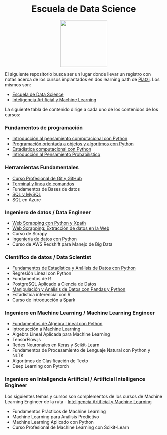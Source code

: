 
<div align="center">
  <h1>Escuela de Data Science</h1>
</div>

<div align="center"> 
  <img src="readme_img/escuela-data-science.jpg" width="150">
</div>

El siguiente repositorio busca ser un lugar donde llevar un registro con notas acerca de los cursos implantados en dos learning path de [Platzi](https://platzi.com/). Los mismos son:

- [Escuela de Data Science](https://platzi.com/datos/)
- [Inteligencia Artificial y Machine Learning](https://platzi.com/ai/)

La siguiente tabla de contenido dirige a cada uno de los contenidos de los cursos:

### Fundamentos de programación

- [Introducción al pensamiento computacional con Python](https://github.com/francomanca93/pensamiento-computacional-python/blob/master/README.md)
- [Programación orientada a objetos y algoritmos con Python](https://github.com/francomanca93/poo-algoritmos-python/blob/main/README.md)
- [Estadística computacional con Python](https://github.com/francomanca93/estadistica-computacional-python/blob/main/README.md)
- [Introducción al Pensamiento Probabilístico](https://github.com/francomanca93/pensamiento-probabilistico-python/blob/main/README.md)

### Herramientas Fundamentales

- [Curso Profesional de Git y GitHub](https://github.com/francomanca93/control-de-versiones)
- [Terminal y linea de comandos](https://github.com/francomanca93/terminal-y-linea-de-comandos)
- Fundamentos de Bases de datos
- [SQL y MySQL](https://github.com/francomanca93/sql-and-mysql)
- SQL en Azure

### Ingeniero de datos / Data Engineer

- [Web Scrapping con Python y Xpath](https://github.com/francomanca93/fundamentos-web-scraping-python-xpath)
- [Web Scrapping: Extracción de datos en la Web](https://github.com/francomanca93/web-scraping)
- Curso de Scrapy
- [Ingeniería de datos con Python](https://github.com/francomanca93/ingenieria-de-datos)
- Curso de AWS Redshift para Manejo de Big Data

### Científico de datos / Data Scientist

- [Fundamentos de Estadística y Análisis de Datos con Python](https://github.com/francomanca93/fundamentos-de-estadistica-con-python)
- Regresión Lineal con Python
- Fundamentos de R
- PostgreSQL Aplicado a Ciencia de Datos
- [Manipulación y Análisis de Datos con Pandas y Python](https://github.com/francomanca93/analisis-de-datos)
- Estadística inferencial con R
- Curso de introducción a Spark

### Ingeniero en Machine Learning / Machine Learning Engineer

- [Fundamentos de Álgebra Lineal con Python](https://github.com/francomanca93/fundamentos-algebra-lineal)
- Introducción a Machine Learning
- Álgebra Lineal Aplicada para Machine Learning
- TensorFlow.js
- Redes Neuronales en Keras y Scikit-Learn
- Fundamentos de Procesamiento de Lenguaje Natural con Python y NLTK
- Algoritmos de Clasificación de Texto
- Deep Learning con Pytorch

### Ingeniero en Inteligencia Artificial /  Artificial Intelligence Engineer

Los siguientes temas y cursos son complementos de los cursos de Machine Learning Engineer de la ruta - [Inteligencia Artificial y Machine Learning](https://platzi.com/ai/)

- Fundamentos Prácticos de Machine Learning
- Machine Learning para Análisis Predictivo
- Machine Learning Aplicado con Python
- Curso Profesional de Machine Learning con Scikit-Learn
